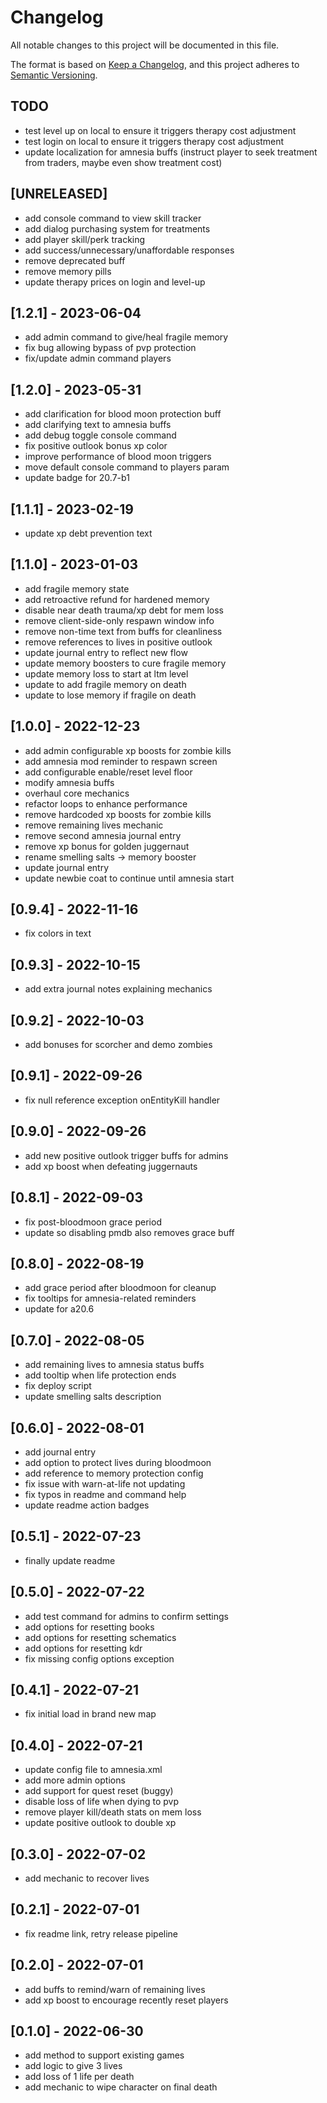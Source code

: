 # Changelog

All notable changes to this project will be documented in this file.

The format is based on [Keep a Changelog](https://keepachangelog.com/en/1.0.0/),
and this project adheres to [Semantic Versioning](https://semver.org/spec/v2.0.0.html).

## TODO

- test level up on local to ensure it triggers therapy cost adjustment
- test login on local to ensure it triggers therapy cost adjustment
- update localization for amnesia buffs (instruct player to seek treatment from traders, maybe even show treatment cost)

## [UNRELEASED]

- add console command to view skill tracker
- add dialog purchasing system for treatments
- add player skill/perk tracking
- add success/unnecessary/unaffordable responses
- remove deprecated buff
- remove memory pills
- update therapy prices on login and level-up

## [1.2.1] - 2023-06-04

- add admin command to give/heal fragile memory
- fix bug allowing bypass of pvp protection
- fix/update admin command players

## [1.2.0] - 2023-05-31

- add clarification for blood moon protection buff
- add clarifying text to amnesia buffs
- add debug toggle console command
- fix positive outlook bonus xp color
- improve performance of blood moon triggers
- move default console command to players param
- update badge for 20.7-b1

## [1.1.1] - 2023-02-19

- update xp debt prevention text

## [1.1.0] - 2023-01-03

- add fragile memory state
- add retroactive refund for hardened memory
- disable near death trauma/xp debt for mem loss
- remove client-side-only respawn window info
- remove non-time text from buffs for cleanliness
- remove references to lives in positive outlook
- update journal entry to reflect new flow
- update memory boosters to cure fragile memory
- update memory loss to start at ltm level
- update to add fragile memory on death
- update to lose memory if fragile on death

## [1.0.0] - 2022-12-23

- add admin configurable xp boosts for zombie kills
- add amnesia mod reminder to respawn screen
- add configurable enable/reset level floor
- modify amnesia buffs
- overhaul core mechanics
- refactor loops to enhance performance
- remove hardcoded xp boosts for zombie kills
- remove remaining lives mechanic
- remove second amnesia journal entry
- remove xp bonus for golden juggernaut
- rename smelling salts -> memory booster
- update journal entry
- update newbie coat to continue until amnesia start

## [0.9.4] - 2022-11-16

- fix colors in text

## [0.9.3] - 2022-10-15

- add extra journal notes explaining mechanics

## [0.9.2] - 2022-10-03

- add bonuses for scorcher and demo zombies

## [0.9.1] - 2022-09-26

- fix null reference exception onEntityKill handler

## [0.9.0] - 2022-09-26

- add new positive outlook trigger buffs for admins
- add xp boost when defeating juggernauts

## [0.8.1] - 2022-09-03

- fix post-bloodmoon grace period
- update so disabling pmdb also removes grace buff

## [0.8.0] - 2022-08-19

- add grace period after bloodmoon for cleanup
- fix tooltips for amnesia-related reminders
- update for a20.6

## [0.7.0] - 2022-08-05

- add remaining lives to amnesia status buffs
- add tooltip when life protection ends
- fix deploy script
- update smelling salts description

## [0.6.0] - 2022-08-01

- add journal entry
- add option to protect lives during bloodmoon
- add reference to memory protection config
- fix issue with warn-at-life not updating
- fix typos in readme and command help
- update readme action badges

## [0.5.1] - 2022-07-23

- finally update readme

## [0.5.0] - 2022-07-22

- add test command for admins to confirm settings
- add options for resetting books
- add options for resetting schematics
- add options for resetting kdr
- fix missing config options exception

## [0.4.1] - 2022-07-21

- fix initial load in brand new map

## [0.4.0] - 2022-07-21

- update config file to amnesia.xml
- add more admin options
- add support for quest reset (buggy)
- disable loss of life when dying to pvp
- remove player kill/death stats on mem loss
- update positive outlook to double xp

## [0.3.0] - 2022-07-02

- add mechanic to recover lives

## [0.2.1] - 2022-07-01

- fix readme link, retry release pipeline

## [0.2.0] - 2022-07-01

- add buffs to remind/warn of remaining lives
- add xp boost to encourage recently reset players

## [0.1.0] - 2022-06-30

- add method to support existing games
- add logic to give 3 lives
- add loss of 1 life per death
- add mechanic to wipe character on final death
